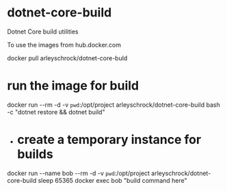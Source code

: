 # dotnet-core-build
Dotnet Core build utilities
 
To use the images from hub.docker.com

  docker pull arleyschrock/dotnet-core-buld
  # run the image for build
  docker run --rm -d -v `pwd`:/opt/project arleyschrock/dotnet-core-build bash -c "dotnet restore && dotnet build"
 
  - # create a temporary instance for builds
  docker run --name bob --rm -d -v `pwd`:/opt/project arleyschrock/dotnet-core-build sleep 65365
  docker exec bob "build command here"
